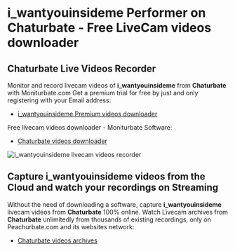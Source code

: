 # i_wantyouinsideme Performer on Chaturbate - Free LiveCam videos downloader

## Chaturbate Live Videos Recorder

Monitor and record livecam videos of **i_wantyouinsideme** from **Chaturbate** with Moniturbate.com
Get a premium trial for free by just and only registering with your Email address:
* [i_wantyouinsideme Premium videos downloader](https://moniturbate.com/request-demo-licence-key.html)

Free livecam videos downloader - Moniturbate Software:
* [Chaturbate videos downloader](https://moniturbate.com/moniturbate-download-software.html)

![i_wantyouinsideme livecam videos recorder](https://peachurnet.com/templates/moniturbate-software.png)


## Capture i_wantyouinsideme videos from the Cloud and watch your recordings on Streaming

Without the need of downloading a software, capture **i_wantyouinsideme** livecam videos from **Chaturbate** 100% online.
Watch Livecam archives from **Chaturbate** unlimitedly from thousands of existing recordings, only on Peachurbate.com and its websites network:
* [Chaturbate videos archives](https://peachurnet.com/)